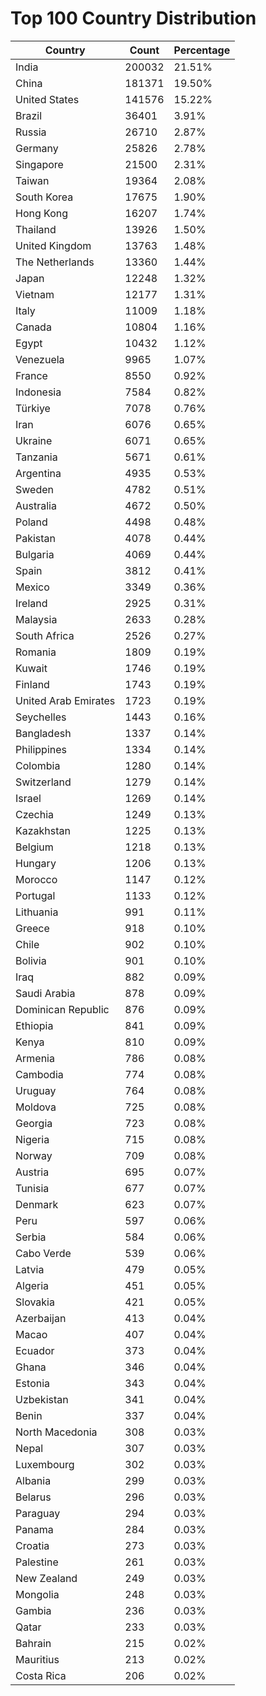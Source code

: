 # Top 100 Country Distribution
| Country | Count | Percentage |
|----|----|----|
| India | 200032 | 21.51% |
| China | 181371 | 19.50% |
| United States | 141576 | 15.22% |
| Brazil | 36401 | 3.91% |
| Russia | 26710 | 2.87% |
| Germany | 25826 | 2.78% |
| Singapore | 21500 | 2.31% |
| Taiwan | 19364 | 2.08% |
| South Korea | 17675 | 1.90% |
| Hong Kong | 16207 | 1.74% |
| Thailand | 13926 | 1.50% |
| United Kingdom | 13763 | 1.48% |
| The Netherlands | 13360 | 1.44% |
| Japan | 12248 | 1.32% |
| Vietnam | 12177 | 1.31% |
| Italy | 11009 | 1.18% |
| Canada | 10804 | 1.16% |
| Egypt | 10432 | 1.12% |
| Venezuela | 9965 | 1.07% |
| France | 8550 | 0.92% |
| Indonesia | 7584 | 0.82% |
| Türkiye | 7078 | 0.76% |
| Iran | 6076 | 0.65% |
| Ukraine | 6071 | 0.65% |
| Tanzania | 5671 | 0.61% |
| Argentina | 4935 | 0.53% |
| Sweden | 4782 | 0.51% |
| Australia | 4672 | 0.50% |
| Poland | 4498 | 0.48% |
| Pakistan | 4078 | 0.44% |
| Bulgaria | 4069 | 0.44% |
| Spain | 3812 | 0.41% |
| Mexico | 3349 | 0.36% |
| Ireland | 2925 | 0.31% |
| Malaysia | 2633 | 0.28% |
| South Africa | 2526 | 0.27% |
| Romania | 1809 | 0.19% |
| Kuwait | 1746 | 0.19% |
| Finland | 1743 | 0.19% |
| United Arab Emirates | 1723 | 0.19% |
| Seychelles | 1443 | 0.16% |
| Bangladesh | 1337 | 0.14% |
| Philippines | 1334 | 0.14% |
| Colombia | 1280 | 0.14% |
| Switzerland | 1279 | 0.14% |
| Israel | 1269 | 0.14% |
| Czechia | 1249 | 0.13% |
| Kazakhstan | 1225 | 0.13% |
| Belgium | 1218 | 0.13% |
| Hungary | 1206 | 0.13% |
| Morocco | 1147 | 0.12% |
| Portugal | 1133 | 0.12% |
| Lithuania | 991 | 0.11% |
| Greece | 918 | 0.10% |
| Chile | 902 | 0.10% |
| Bolivia | 901 | 0.10% |
| Iraq | 882 | 0.09% |
| Saudi Arabia | 878 | 0.09% |
| Dominican Republic | 876 | 0.09% |
| Ethiopia | 841 | 0.09% |
| Kenya | 810 | 0.09% |
| Armenia | 786 | 0.08% |
| Cambodia | 774 | 0.08% |
| Uruguay | 764 | 0.08% |
| Moldova | 725 | 0.08% |
| Georgia | 723 | 0.08% |
| Nigeria | 715 | 0.08% |
| Norway | 709 | 0.08% |
| Austria | 695 | 0.07% |
| Tunisia | 677 | 0.07% |
| Denmark | 623 | 0.07% |
| Peru | 597 | 0.06% |
| Serbia | 584 | 0.06% |
| Cabo Verde | 539 | 0.06% |
| Latvia | 479 | 0.05% |
| Algeria | 451 | 0.05% |
| Slovakia | 421 | 0.05% |
| Azerbaijan | 413 | 0.04% |
| Macao | 407 | 0.04% |
| Ecuador | 373 | 0.04% |
| Ghana | 346 | 0.04% |
| Estonia | 343 | 0.04% |
| Uzbekistan | 341 | 0.04% |
| Benin | 337 | 0.04% |
| North Macedonia | 308 | 0.03% |
| Nepal | 307 | 0.03% |
| Luxembourg | 302 | 0.03% |
| Albania | 299 | 0.03% |
| Belarus | 296 | 0.03% |
| Paraguay | 294 | 0.03% |
| Panama | 284 | 0.03% |
| Croatia | 273 | 0.03% |
| Palestine | 261 | 0.03% |
| New Zealand | 249 | 0.03% |
| Mongolia | 248 | 0.03% |
| Gambia | 236 | 0.03% |
| Qatar | 233 | 0.03% |
| Bahrain | 215 | 0.02% |
| Mauritius | 213 | 0.02% |
| Costa Rica | 206 | 0.02% |
